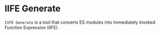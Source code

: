 # IIFE Generate

`IIFE Generate` is a tool that converts ES modules into Immediately Invoked Function Expression (IIFE).